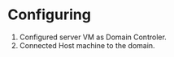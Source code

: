 # Configuring 

1. Configured server VM as Domain Controler.
2. Connected Host machine to the domain.